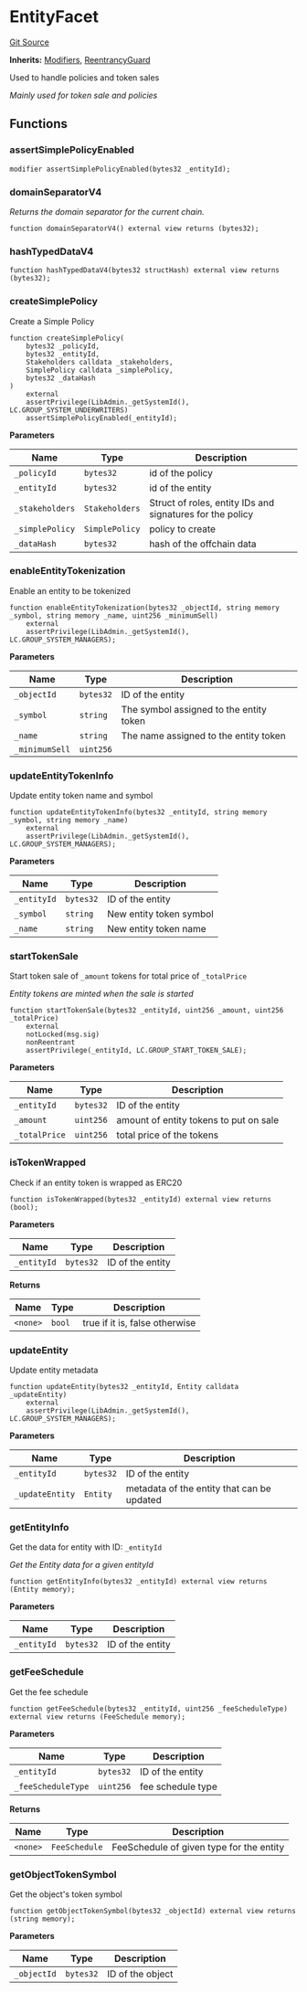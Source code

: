 # EntityFacet
[Git Source](https://github.com/nayms/contracts-v3/blob/08976c385ed293c18988aa46a13c47179dbb0a28/src/facets/EntityFacet.sol)

**Inherits:**
[Modifiers](/src/shared/Modifiers.sol/contract.Modifiers.md), [ReentrancyGuard](/src/utils/ReentrancyGuard.sol/abstract.ReentrancyGuard.md)

Used to handle policies and token sales

*Mainly used for token sale and policies*


## Functions
### assertSimplePolicyEnabled


```solidity
modifier assertSimplePolicyEnabled(bytes32 _entityId);
```

### domainSeparatorV4

*Returns the domain separator for the current chain.*


```solidity
function domainSeparatorV4() external view returns (bytes32);
```

### hashTypedDataV4


```solidity
function hashTypedDataV4(bytes32 structHash) external view returns (bytes32);
```

### createSimplePolicy

Create a Simple Policy


```solidity
function createSimplePolicy(
    bytes32 _policyId,
    bytes32 _entityId,
    Stakeholders calldata _stakeholders,
    SimplePolicy calldata _simplePolicy,
    bytes32 _dataHash
)
    external
    assertPrivilege(LibAdmin._getSystemId(), LC.GROUP_SYSTEM_UNDERWRITERS)
    assertSimplePolicyEnabled(_entityId);
```
**Parameters**

|Name|Type|Description|
|----|----|-----------|
|`_policyId`|`bytes32`|id of the policy|
|`_entityId`|`bytes32`|id of the entity|
|`_stakeholders`|`Stakeholders`|Struct of roles, entity IDs and signatures for the policy|
|`_simplePolicy`|`SimplePolicy`|policy to create|
|`_dataHash`|`bytes32`|hash of the offchain data|


### enableEntityTokenization

Enable an entity to be tokenized


```solidity
function enableEntityTokenization(bytes32 _objectId, string memory _symbol, string memory _name, uint256 _minimumSell)
    external
    assertPrivilege(LibAdmin._getSystemId(), LC.GROUP_SYSTEM_MANAGERS);
```
**Parameters**

|Name|Type|Description|
|----|----|-----------|
|`_objectId`|`bytes32`|ID of the entity|
|`_symbol`|`string`|The symbol assigned to the entity token|
|`_name`|`string`|The name assigned to the entity token|
|`_minimumSell`|`uint256`||


### updateEntityTokenInfo

Update entity token name and symbol


```solidity
function updateEntityTokenInfo(bytes32 _entityId, string memory _symbol, string memory _name)
    external
    assertPrivilege(LibAdmin._getSystemId(), LC.GROUP_SYSTEM_MANAGERS);
```
**Parameters**

|Name|Type|Description|
|----|----|-----------|
|`_entityId`|`bytes32`|ID of the entity|
|`_symbol`|`string`|New entity token symbol|
|`_name`|`string`|New entity token name|


### startTokenSale

Start token sale of `_amount` tokens for total price of `_totalPrice`

*Entity tokens are minted when the sale is started*


```solidity
function startTokenSale(bytes32 _entityId, uint256 _amount, uint256 _totalPrice)
    external
    notLocked(msg.sig)
    nonReentrant
    assertPrivilege(_entityId, LC.GROUP_START_TOKEN_SALE);
```
**Parameters**

|Name|Type|Description|
|----|----|-----------|
|`_entityId`|`bytes32`|ID of the entity|
|`_amount`|`uint256`|amount of entity tokens to put on sale|
|`_totalPrice`|`uint256`|total price of the tokens|


### isTokenWrapped

Check if an entity token is wrapped as ERC20


```solidity
function isTokenWrapped(bytes32 _entityId) external view returns (bool);
```
**Parameters**

|Name|Type|Description|
|----|----|-----------|
|`_entityId`|`bytes32`|ID of the entity|

**Returns**

|Name|Type|Description|
|----|----|-----------|
|`<none>`|`bool`|true if it is, false otherwise|


### updateEntity

Update entity metadata


```solidity
function updateEntity(bytes32 _entityId, Entity calldata _updateEntity)
    external
    assertPrivilege(LibAdmin._getSystemId(), LC.GROUP_SYSTEM_MANAGERS);
```
**Parameters**

|Name|Type|Description|
|----|----|-----------|
|`_entityId`|`bytes32`|ID of the entity|
|`_updateEntity`|`Entity`|metadata of the entity that can be updated|


### getEntityInfo

Get the data for entity with ID: `_entityId`

*Get the Entity data for a given entityId*


```solidity
function getEntityInfo(bytes32 _entityId) external view returns (Entity memory);
```
**Parameters**

|Name|Type|Description|
|----|----|-----------|
|`_entityId`|`bytes32`|ID of the entity|


### getFeeSchedule

Get the fee schedule


```solidity
function getFeeSchedule(bytes32 _entityId, uint256 _feeScheduleType) external view returns (FeeSchedule memory);
```
**Parameters**

|Name|Type|Description|
|----|----|-----------|
|`_entityId`|`bytes32`|ID of the entity|
|`_feeScheduleType`|`uint256`|fee schedule type|

**Returns**

|Name|Type|Description|
|----|----|-----------|
|`<none>`|`FeeSchedule`|FeeSchedule of given type for the entity|


### getObjectTokenSymbol

Get the object's token symbol


```solidity
function getObjectTokenSymbol(bytes32 _objectId) external view returns (string memory);
```
**Parameters**

|Name|Type|Description|
|----|----|-----------|
|`_objectId`|`bytes32`|ID of the object|


